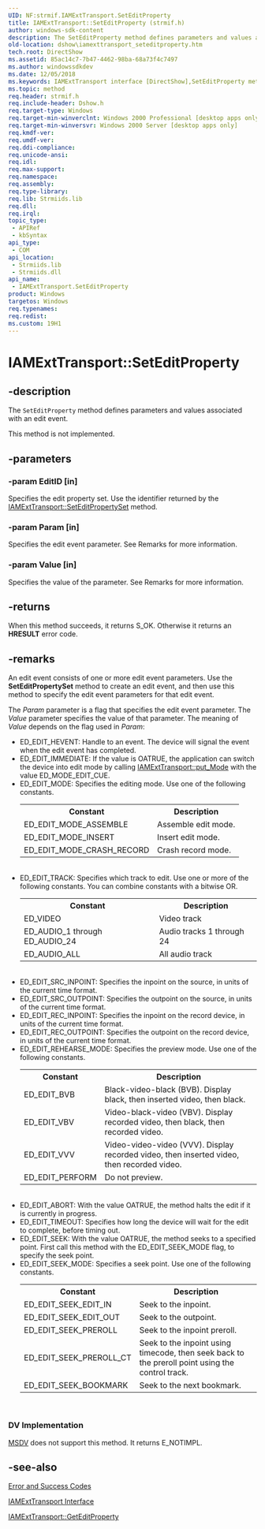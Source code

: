 ```yaml
---
UID: NF:strmif.IAMExtTransport.SetEditProperty
title: IAMExtTransport::SetEditProperty (strmif.h)
author: windows-sdk-content
description: The SetEditProperty method defines parameters and values associated with an edit event.
old-location: dshow\iamexttransport_seteditproperty.htm
tech.root: DirectShow
ms.assetid: 85ac14c7-7b47-4462-98ba-68a73f4c7497
ms.author: windowssdkdev
ms.date: 12/05/2018
ms.keywords: IAMExtTransport interface [DirectShow],SetEditProperty method, IAMExtTransport.SetEditProperty, IAMExtTransport::SetEditProperty, IAMExtTransportSetEditProperty, SetEditProperty, SetEditProperty method [DirectShow], SetEditProperty method [DirectShow],IAMExtTransport interface, dshow.iamexttransport_seteditproperty, strmif/IAMExtTransport::SetEditProperty
ms.topic: method
req.header: strmif.h
req.include-header: Dshow.h
req.target-type: Windows
req.target-min-winverclnt: Windows 2000 Professional [desktop apps only]
req.target-min-winversvr: Windows 2000 Server [desktop apps only]
req.kmdf-ver: 
req.umdf-ver: 
req.ddi-compliance: 
req.unicode-ansi: 
req.idl: 
req.max-support: 
req.namespace: 
req.assembly: 
req.type-library: 
req.lib: Strmiids.lib
req.dll: 
req.irql: 
topic_type:
 - APIRef
 - kbSyntax
api_type:
 - COM
api_location:
 - Strmiids.lib
 - Strmiids.dll
api_name:
 - IAMExtTransport.SetEditProperty
product: Windows
targetos: Windows
req.typenames: 
req.redist: 
ms.custom: 19H1
---
```


# IAMExtTransport::SetEditProperty


## -description



The <code>SetEditProperty</code> method defines parameters and values associated with an edit event.



This method is not implemented.


## -parameters




### -param EditID [in]

Specifies the edit property set. Use the identifier returned by the <a href="https://msdn.microsoft.com/40695c7c-7381-44c0-b41f-7c838c9c83b5">IAMExtTransport::SetEditPropertySet</a> method.


### -param Param [in]

Specifies the edit event parameter. See Remarks for more information.


### -param Value [in]

Specifies the value of the parameter. See Remarks for more information.


## -returns



When this method succeeds, it returns S_OK. Otherwise it returns an <b>HRESULT</b> error code.




## -remarks



An edit event consists of one or more edit event parameters. Use the <b>SetEditPropertySet</b> method to create an edit event, and then use this method to specify the edit event parameters for that edit event.

The <i>Param</i> parameter is a flag that specifies the edit event parameter. The <i>Value</i> parameter specifies the value of that parameter. The meaning of <i>Value</i> depends on the flag used in <i>Param</i>:

<ul>
<li>ED_EDIT_HEVENT: Handle to an event. The device will signal the event when the edit event has completed.</li>
<li>ED_EDIT_IMMEDIATE: If the value is OATRUE, the application can switch the device into edit mode by calling <a href="https://msdn.microsoft.com/cf941c07-6f42-4c63-9bdf-923f7a5b0b02">IAMExtTransport::put_Mode</a> with the value ED_MODE_EDIT_CUE.</li>
<li>ED_EDIT_MODE: Specifies the editing mode. Use one of the following constants.<table>
<tr>
<th>Constant</th>
<th>Description</th>
</tr>
<tr>
<td>ED_EDIT_MODE_ASSEMBLE</td>
<td>Assemble edit mode.</td>
</tr>
<tr>
<td>ED_EDIT_MODE_INSERT</td>
<td>Insert edit mode.</td>
</tr>
<tr>
<td>ED_EDIT_MODE_CRASH_RECORD</td>
<td>Crash record mode.</td>
</tr>
</table>
 

</li>
<li>ED_EDIT_TRACK: Specifies which track to edit. Use one or more of the following constants. You can combine constants with a bitwise OR.<table>
<tr>
<th>Constant</th>
<th>Description</th>
</tr>
<tr>
<td>ED_VIDEO</td>
<td>Video track</td>
</tr>
<tr>
<td>ED_AUDIO_1 through ED_AUDIO_24</td>
<td>Audio tracks 1 through 24</td>
</tr>
<tr>
<td>ED_AUDIO_ALL</td>
<td>All audio track</td>
</tr>
</table>
 

</li>
<li>ED_EDIT_SRC_INPOINT: Specifies the inpoint on the source, in units of the current time format.</li>
<li>ED_EDIT_SRC_OUTPOINT: Specifies the outpoint on the source, in units of the current time format.</li>
<li>ED_EDIT_REC_INPOINT: Specifies the inpoint on the record device, in units of the current time format.</li>
<li>ED_EDIT_REC_OUTPOINT: Specifies the outpoint on the record device, in units of the current time format.</li>
<li>ED_EDIT_REHEARSE_MODE: Specifies the preview mode. Use one of the following constants.<table>
<tr>
<th>Constant</th>
<th>Description</th>
</tr>
<tr>
<td>ED_EDIT_BVB</td>
<td>Black-video-black (BVB). Display black, then inserted video, then black.</td>
</tr>
<tr>
<td>ED_EDIT_VBV</td>
<td>Video-black-video (VBV). Display recorded video, then black, then recorded video.</td>
</tr>
<tr>
<td>ED_EDIT_VVV</td>
<td>Video-video-video (VVV). Display recorded video, then inserted video, then recorded video.</td>
</tr>
<tr>
<td>ED_EDIT_PERFORM</td>
<td>Do not preview.</td>
</tr>
</table>
 

</li>
<li>ED_EDIT_ABORT: With the value OATRUE, the method halts the edit if it is currently in progress.</li>
<li>ED_EDIT_TIMEOUT: Specifies how long the device will wait for the edit to complete, before timing out.</li>
<li>ED_EDIT_SEEK: With the value OATRUE, the method seeks to a specified point. First call this method with the ED_EDIT_SEEK_MODE flag, to specify the seek point.</li>
<li>ED_EDIT_SEEK_MODE: Specifies a seek point. Use one of the following constants.<table>
<tr>
<th>Constant</th>
<th>Description</th>
</tr>
<tr>
<td>ED_EDIT_SEEK_EDIT_IN</td>
<td>Seek to the inpoint.</td>
</tr>
<tr>
<td>ED_EDIT_SEEK_EDIT_OUT</td>
<td>Seek to the outpoint.</td>
</tr>
<tr>
<td>ED_EDIT_SEEK_PREROLL</td>
<td>Seek to the inpoint preroll.</td>
</tr>
<tr>
<td>ED_EDIT_SEEK_PREROLL_CT</td>
<td>Seek to the inpoint using timecode, then seek back to the preroll point using the control track.</td>
</tr>
<tr>
<td>ED_EDIT_SEEK_BOOKMARK</td>
<td>Seek to the next bookmark.</td>
</tr>
</table>
 

</li>
</ul>
<h3><a id="DV_Implementation"></a><a id="dv_implementation"></a><a id="DV_IMPLEMENTATION"></a>DV Implementation</h3>

<a href="https://msdn.microsoft.com/146ca753-fe41-49d3-8b1c-077e10a28192">MSDV</a> does not support this method. It returns E_NOTIMPL.




## -see-also




<a href="https://msdn.microsoft.com/369c2bd1-9c11-4524-b999-6a3b73c45261">Error and Success Codes</a>



<a href="https://msdn.microsoft.com/4ce48038-bfcf-4b1f-8053-3446929a5f06">IAMExtTransport Interface</a>



<a href="https://msdn.microsoft.com/c36b1fb1-f0a7-49df-8a6c-fb90ab268b23">IAMExtTransport::GetEditProperty</a>
 

 

